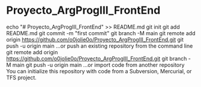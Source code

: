 # Proyecto_ArgProgIII_FrontEnd

echo "# Proyecto_ArgProgIII_FrontEnd" >> README.md
git init
git add README.md
git commit -m "first commit"
git branch -M main
git remote add origin https://github.com/o0jolie0o/Proyecto_ArgProgIII_FrontEnd.git
git push -u origin main
…or push an existing repository from the command line
git remote add origin https://github.com/o0jolie0o/Proyecto_ArgProgIII_FrontEnd.git
git branch -M main
git push -u origin main
…or import code from another repository
You can initialize this repository with code from a Subversion, Mercurial, or TFS project.

